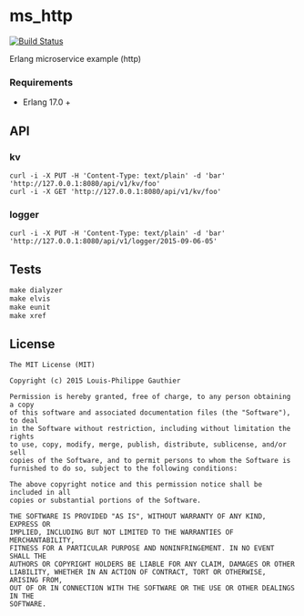 # ms_http

[![Build Status](https://travis-ci.org/lpgauth/ms_http.svg)](https://travis-ci.org/lpgauth/ms_http)

Erlang microservice example (http)

### Requirements

* Erlang 17.0 +

## API

### kv
```
curl -i -X PUT -H 'Content-Type: text/plain' -d 'bar' 'http://127.0.0.1:8080/api/v1/kv/foo'
curl -i -X GET 'http://127.0.0.1:8080/api/v1/kv/foo'
```

### logger
```
curl -i -X PUT -H 'Content-Type: text/plain' -d 'bar' 'http://127.0.0.1:8080/api/v1/logger/2015-09-06-05'
```

## Tests

```makefile
make dialyzer
make elvis
make eunit
make xref
```

## License

```license
The MIT License (MIT)

Copyright (c) 2015 Louis-Philippe Gauthier

Permission is hereby granted, free of charge, to any person obtaining a copy
of this software and associated documentation files (the "Software"), to deal
in the Software without restriction, including without limitation the rights
to use, copy, modify, merge, publish, distribute, sublicense, and/or sell
copies of the Software, and to permit persons to whom the Software is
furnished to do so, subject to the following conditions:

The above copyright notice and this permission notice shall be included in all
copies or substantial portions of the Software.

THE SOFTWARE IS PROVIDED "AS IS", WITHOUT WARRANTY OF ANY KIND, EXPRESS OR
IMPLIED, INCLUDING BUT NOT LIMITED TO THE WARRANTIES OF MERCHANTABILITY,
FITNESS FOR A PARTICULAR PURPOSE AND NONINFRINGEMENT. IN NO EVENT SHALL THE
AUTHORS OR COPYRIGHT HOLDERS BE LIABLE FOR ANY CLAIM, DAMAGES OR OTHER
LIABILITY, WHETHER IN AN ACTION OF CONTRACT, TORT OR OTHERWISE, ARISING FROM,
OUT OF OR IN CONNECTION WITH THE SOFTWARE OR THE USE OR OTHER DEALINGS IN THE
SOFTWARE.
```
